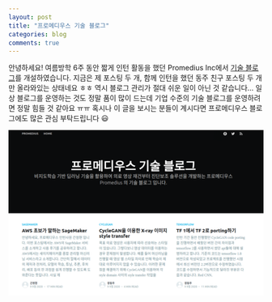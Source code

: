 ```yaml
---
layout: post
title: "프로메디우스 기술 블로그"
categories: blog
comments: true
---
```


안녕하세요! 여름방학 6주 동안 짧게 인턴 활동을 했던 Promedius Inc에서 [기술 블로그](https://blog.promedius.ai/)를 개설하였습니다. 지금은 제 포스팅 두 개, 함께 인턴을 했던 동주 친구 포스팅 두 개만 올라와있는 상태네요 ㅎㅎ 역시 블로그 관리가 절대 쉬운 일이 아닌 것 같습니다... 일상 블로그를 운영하는 것도 정말 품이 많이 드는데 기업 수준의 기술 블로그를 운영하려면 정말 힘들 것 같아요 ㅠㅠ 혹시나 이 글을 보시는 분들이 계시다면 프로메디우스 블로그에도 많은 관심 부탁드립니다 😃 

![](/assets/img/promedius-blog.png)